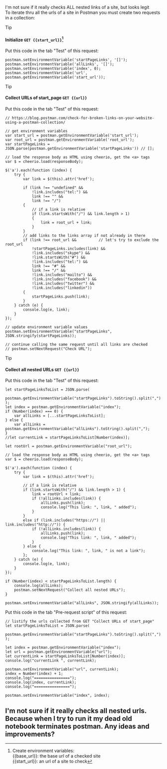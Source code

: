 I'm not sure if it really checks ALL nested links of a site, but looks legit    
To iterate thru all the urls of a site in Postman you must create two requests in a collection:  

> [!TIP]
> #### Initialize ```GET {{start_url}}```[^1]
Put this code in the tab "Test" of this request:    
```
postman.setEnvironmentVariable('startPageLinks', '[]');
postman.setEnvironmentVariable('allLinks', '[]');
postman.setEnvironmentVariable('index', 0);
postman.setEnvironmentVariable('url', postman.getEnvironmentVariable('start_url'));
```
  
> [!TIP]
> #### Collect URLs of start_page ```GET {{url}}```
Put this code in the tab "Test" of this request:    
```
// https://blog.postman.com/check-for-broken-links-on-your-website-using-a-postman-collection/

// get environment variables
var start_url = postman.getEnvironmentVariable('start_url');
var root_url = postman.getEnvironmentVariable('root_url');
var startPageLinks = JSON.parse(postman.getEnvironmentVariable('startPageLinks')) // [];

// load the response body as HTML using cheerio, get the <a> tags
var $ = cheerio.load(responseBody);

$('a').each(function (index) {
    try { 
        var link = $(this).attr('href');

        if (link !== "undefined" && 
            !link.includes("tel:") && 
            link !== "" &&
            link !== "/")
        {
            // if a link is relative
            if (link.startsWith("/") && link.length > 1) 
            {
                link = root_url + link;
            }
        }
        // add links to the links array if not already in there           
        if (link !== root_url &&          // let's try to exclude the root_url
            !startPageLinks.includes(link) && 
            !link.includes("skype") && 
            !link.startsWith("#") &&
            !link.includes("tel:") &&
            link !== "#" &&
            link !== "/" &&
            !link.includes("mailto") &&
            !link.includes("facebook") &&
            !link.includes("twitter") &&
            !link.includes("linkedin")) 
        {
            startPageLinks.push(link);
        }  
    } catch (e) {
        console.log(e, link);
    }
});

// update environment variable values
postman.setEnvironmentVariable("startPageLinks", JSON.stringify(startPageLinks));

// continue calling the same request until all links are checked
// postman.setNextRequest("Check URL");
```

> [!TIP]
> #### Collect all nested URLs ```GET {{url}}```
Put this code in the tab "Test" of this request:  
```
let startPageLinksToList = JSON.parse(
    postman.getEnvironmentVariable("startPageLinks").toString().split(",")
);
let index = postman.getEnvironmentVariable("index");
if (Number(index) === 0) {
    var allLinks = [...startPageLinksToList];
} else {
    var allLinks = postman.getEnvironmentVariable("allLinks").toString().split(",");
}
//let currentLink = startPageLinksToList[Number(index)];

let rootUrl = postman.getEnvironmentVariable("root_url"); 

// load the response body as HTML using cheerio, get the <a> tags
var $ = cheerio.load(responseBody);
    
$('a').each(function (index) {
    try { 
        var link = $(this).attr('href'); 

        // if a link is relative
        if (link.startsWith("/") && link.length > 1) {
            link = rootUrl + link;
            if (!allLinks.includes(link)) {
                allLinks.push(link);
                console.log("This link: ", link, " added");
            }
        } 
        else if (link.includes("https://") || link.includes("http://")) {
            if (!allLinks.includes(link)) {
                allLinks.push(link);
                console.log("This link: ", link, " added");
            } 
        } else {
            console.log("This link: ", link, " is not a link");
        }; 
    } catch (e) {
        console.log(e, link);
    }
});

if (Number(index) < startPageLinksToList.length) {
    console.log(allLinks);
    postman.setNextRequest("Collect all nested URLs");
} 

postman.setEnvironmentVariable("allLinks", JSON.stringify(allLinks));
```  
Put this code in the tab "Pre-request script" of this request:  
```
// listify the urls collected from GET "Collect URLs of start_page"
let startPageLinksToList = JSON.parse(
    postman.getEnvironmentVariable("startPageLinks").toString().split(",")
);

let index = postman.getEnvironmentVariable("index");
let url = postman.getEnvironmentVariable("url");
let currentLink = startPageLinksToList[Number(index)];
console.log("currentLink ", currentLink);

postman.setEnvironmentVariable("url", currentLink);
index = Number(index) + 1;
console.log("================");
console.log(index, currentLink);
console.log("================");

postman.setEnvironmentVariable("index", index);
```

## I'm not sure if it really checks all nested urls. Because when I try to run it my dead old notebook terminates postman. Any ideas and improvements?

[^1]: Create environment variables:  
{{base_url}}: the base url of a checked site  
{{start_url}}: an url of a site to check

